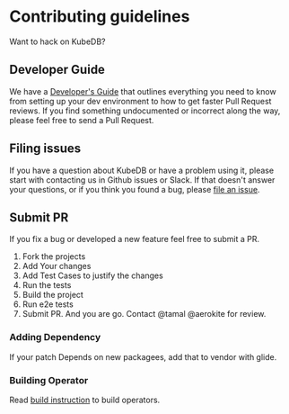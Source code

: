 # Contributing guidelines
Want to hack on KubeDB?

## Developer Guide
We have a [Developer's Guide](../developer-guide/README.md) that outlines everything you need to know from setting up your
dev environment to how to get faster Pull Request reviews. If you find something undocumented or incorrect along the way,
please feel free to send a Pull Request.

## Filing issues
If you have a question about KubeDB or have a problem using it, please start with contacting us in Github issues or Slack.
If that doesn't answer your questions, or if you think you found a bug, please [file an issue](https://github.com/k8sdb/operator/issues/new).

## Submit PR
If you fix a bug or developed a new feature feel free to submit a PR.

1. Fork the projects
1. Add Your changes
1. Add Test Cases to justify the changes
1. Run the tests
1. Build the project
1. Run e2e tests
1. Submit PR. And you are go. Contact @tamal @aerokite for review.

### Adding Dependency
If your patch Depends on new packagees, add that to vendor with glide.

### Building Operator
Read [build instruction](../developer-guide/build.md) to build operators.
